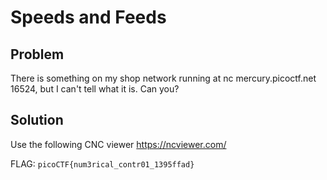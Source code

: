 # Speeds and Feeds

## Problem

There is something on my shop network running at nc mercury.picoctf.net 16524, but I can't tell what it is. Can you?

## Solution

Use the following CNC viewer https://ncviewer.com/

FLAG: `picoCTF{num3rical_contr01_1395ffad}`